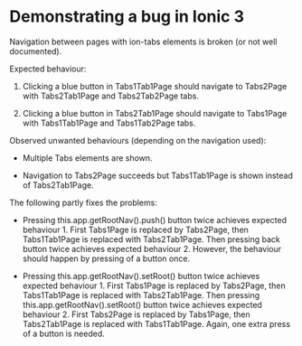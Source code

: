 # Demonstrating a bug in Ionic 3
Navigation between pages with ion-tabs elements is broken (or not well documented).

Expected behaviour:

1. Clicking a blue button in Tabs1Tab1Page should navigate to Tabs2Page with Tabs2Tab1Page and Tabs2Tab2Page tabs.

2. Clicking a blue button in Tabs2Tab1Page should navigate to Tabs1Page with Tabs1Tab1Page and Tabs1Tab2Page tabs.

Observed unwanted behaviours (depending on the navigation used):

* Multiple Tabs elements are shown.

* Navigation to Tabs2Page succeeds but Tabs1Tab1Page is shown instead of Tabs2Tab1Page.

The following partly fixes the problems:

* Pressing this.app.getRootNav().push() button twice achieves expected behaviour 1. First Tabs1Page is replaced by Tabs2Page, then Tabs1Tab1Page is replaced with Tabs2Tab1Page. Then pressing back button twice achieves expected behaviour 2. However, the behaviour should happen by pressing of a button once.

* Pressing this.app.getRootNav().setRoot() button twice achieves expected behaviour 1. First Tabs1Page is replaced by Tabs2Page, then Tabs1Tab1Page is replaced with Tabs2Tab1Page. Then pressing this.app.getRootNav().setRoot() button twice achieves expected behaviour 2. First Tabs2Page is replaced by Tabs1Page, then Tabs2Tab1Page is replaced with Tabs1Tab1Page. Again, one extra press of a button is needed.
